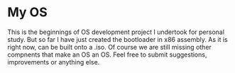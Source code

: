 My OS
==========

This is the beginnings of OS development project I undertook for personal study. But so far I have just created the bootloader in x86 assembly. As it is right now, can be built onto a .iso. Of course we are still missing other compnents that make an OS an OS. Feel free to submit suggestions, improvements or anything else.
